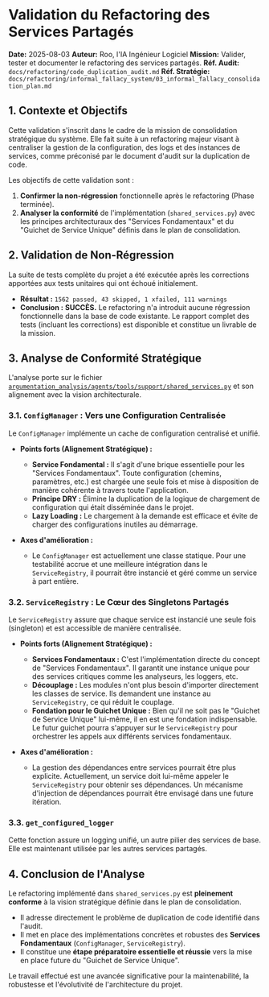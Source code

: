 # Validation du Refactoring des Services Partagés

**Date:** 2025-08-03
**Auteur:** Roo, l'IA Ingénieur Logiciel
**Mission:** Valider, tester et documenter le refactoring des services partagés.
**Réf. Audit:** `docs/refactoring/code_duplication_audit.md`
**Réf. Stratégie:** `docs/refactoring/informal_fallacy_system/03_informal_fallacy_consolidation_plan.md`

## 1. Contexte et Objectifs

Cette validation s'inscrit dans le cadre de la mission de consolidation stratégique du système. Elle fait suite à un refactoring majeur visant à centraliser la gestion de la configuration, des logs et des instances de services, comme préconisé par le document d'audit sur la duplication de code.

Les objectifs de cette validation sont :
1.  **Confirmer la non-régression** fonctionnelle après le refactoring (Phase terminée).
2.  **Analyser la conformité** de l'implémentation (`shared_services.py`) avec les principes architecturaux des "Services Fondamentaux" et du "Guichet de Service Unique" définis dans le plan de consolidation.

## 2. Validation de Non-Régression

La suite de tests complète du projet a été exécutée après les corrections apportées aux tests unitaires qui ont échoué initialement.

*   **Résultat :** `1562 passed, 43 skipped, 1 xfailed, 111 warnings`
*   **Conclusion :** **SUCCÈS.** Le refactoring n'a introduit aucune régression fonctionnelle dans la base de code existante. Le rapport complet des tests (incluant les corrections) est disponible et constitue un livrable de la mission.

## 3. Analyse de Conformité Stratégique

L'analyse porte sur le fichier [`argumentation_analysis/agents/tools/support/shared_services.py`](../../argumentation_analysis/agents/tools/support/shared_services.py) et son alignement avec la vision architecturale.

### 3.1. `ConfigManager` : Vers une Configuration Centralisée

Le `ConfigManager` implémente un cache de configuration centralisé et unifié.

*   **Points forts (Alignement Stratégique) :**
    *   **Service Fondamental :** Il s'agit d'une brique essentielle pour les "Services Fondamentaux". Toute configuration (chemins, paramètres, etc.) est chargée une seule fois et mise à disposition de manière cohérente à travers toute l'application.
    *   **Principe DRY :** Élimine la duplication de la logique de chargement de configuration qui était disséminée dans le projet.
    *   **Lazy Loading :** Le chargement à la demande est efficace et évite de charger des configurations inutiles au démarrage.

*   **Axes d'amélioration :**
    *   Le `ConfigManager` est actuellement une classe statique. Pour une testabilité accrue et une meilleure intégration dans le `ServiceRegistry`, il pourrait être instancié et géré comme un service à part entière.

### 3.2. `ServiceRegistry` : Le Cœur des Singletons Partagés

Le `ServiceRegistry` assure que chaque service est instancié une seule fois (singleton) et est accessible de manière centralisée.

*   **Points forts (Alignement Stratégique) :**
    *   **Services Fondamentaux :** C'est l'implémentation directe du concept de "Services Fondamentaux". Il garantit une instance unique pour des services critiques comme les analyseurs, les loggers, etc.
    *   **Découplage :** Les modules n'ont plus besoin d'importer directement les classes de service. Ils demandent une instance au `ServiceRegistry`, ce qui réduit le couplage.
    *   **Fondation pour le Guichet Unique :** Bien qu'il ne soit pas le "Guichet de Service Unique" lui-même, il en est une fondation indispensable. Le futur guichet pourra s'appuyer sur le `ServiceRegistry` pour orchestrer les appels aux différents services fondamentaux.

*   **Axes d'amélioration :**
    *   La gestion des dépendances entre services pourrait être plus explicite. Actuellement, un service doit lui-même appeler le `ServiceRegistry` pour obtenir ses dépendances. Un mécanisme d'injection de dépendances pourrait être envisagé dans une future itération.

### 3.3. `get_configured_logger`

Cette fonction assure un logging unifié, un autre pilier des services de base. Elle est maintenant utilisée par les autres services partagés.

## 4. Conclusion de l'Analyse

Le refactoring implémenté dans `shared_services.py` est **pleinement conforme** à la vision stratégique définie dans le plan de consolidation.

*   Il adresse directement le problème de duplication de code identifié dans l'audit.
*   Il met en place des implémentations concrètes et robustes des **Services Fondamentaux** (`ConfigManager`, `ServiceRegistry`).
*   Il constitue une **étape préparatoire essentielle et réussie** vers la mise en place future du "Guichet de Service Unique".

Le travail effectué est une avancée significative pour la maintenabilité, la robustesse et l'évolutivité de l'architecture du projet.